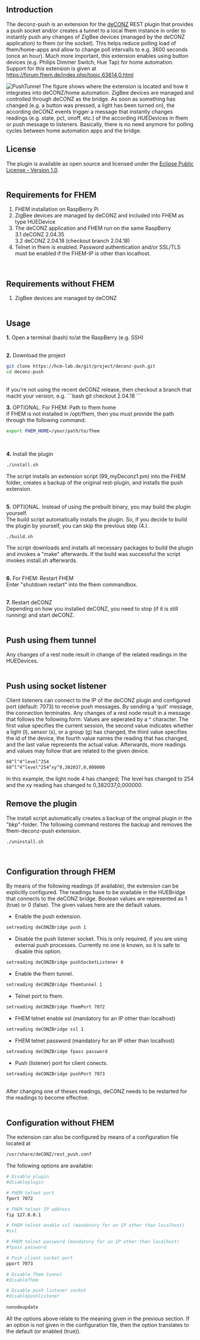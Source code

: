 Introduction
-----------------------------------

The deconz-push is an extension for the [deCONZ](http://www.dresden-elektronik.de/funktechnik/products/software/pc/deconz?L=1) REST plugin that provides a push socket and/or creates a tunnel to a local fhem instance in order to instantly push any changes of ZigBee devices (managed by the deCONZ application) to fhem (or the socket).
This helps reduce polling load of fhem/home-apps and allow to change poll intervalls to e.g. 3600 seconds (once an hour).
Much more important, this extension enables using button devices (e.g. Philips Dimmer Switch, Hue Tap) for home automation.
Support for this extension is given at https://forum.fhem.de/index.php/topic,63614.0.html

![PushTunnel](/fhem-deconz-tunnel.png)
The figure shows where the extension is located and how it integrates into deCONZ/home automation. ZigBee devices are managed and controlled through deCONZ as the bridge. As soon as something has changed (e.g. a button was pressed, a light has been turned on), the according deCONZ events trigger a message that instantly changes readings (e.g. state, pct, onoff, etc.) of the according HUEDevices in fhem or push message to listeners.
Basically, there is no need anymore for polling cycles between home automation apps and the bridge.


License
-----------------------------------
The plugin is available as open source and licensed under the [Eclipse Public License - Version 1.0](LICENSE.html).
<br><br>

Requirements for FHEM
-----------------------------------
  1. FHEM installation on RaspBerry Pi<br/>
  2. ZigBee devices are managed by deCONZ and included into FHEM as type HUEDevice<br/>
  3. The deCONZ application and FHEM run on the same RaspBerry<br/>
  3.1 deCONZ 2.04.35<br/>
  3.2 deCONZ 2.04.18 (checkout branch 2.04.18)<br/>
  4. Telnet in fhem is enabled. Password authentication and/or SSL/TLS must be enabled if the FHEM-IP is other than localhost.<br/>
<br>

Requirements without FHEM
-----------------------------------
  1. ZigBee devices are managed by deCONZ
<br><br>


Usage
-----------------------------------
**1.** Open a terminal (bash) to/at the RaspBerry (e.g. SSH)
<br><br>

**2.** Download the project
```bash
git clone https://hcm-lab.de/git/project/deconz-push.git
cd deconz-push
```
<br>
If you're not using the recent deCONZ release, then checkout a branch that macht your version, e.g.
```bash
git checkout 2.04.18
```

**3.** OPTIONAL. For FHEM: Path to fhem home<br>
If FHEM is not installed in /opt/fhem, then you must provide the path through the following command:
```bash
export FHEM_HOME=/your/path/to/fhem
```
<br>

**4.** Install the plugin
```bash
./install.sh
```
The script installs an extension script (99_myDeconz1.pm) into the FHEM folder, creates a backup of the original rest-plugin, and installs the push extension.
<br><br>

**5.** OPTIONAL. Instead of using the prebuilt binary, you may build the plugin yourself.<br>
The build script automatically installs the plugin. So, if you decide to build the plugin by yourself, you can skip the previous step (4.).
```bash
./build.sh
```
The script downloads and installs all necessary packages to build the plugin and invokes a "make" afterwards.
If the build was successful the script invokes install.sh afterwards.
<br><br>

**6.** For FHEM: Restart FHEM<br>
Enter "shutdown restart" into the fhem commandbox.
<br><br>

**7.** Restart deCONZ<br>
Depending on how you installed deCONZ, you need to stop (if it is still running) and start deCONZ.
<br><br>


Push using fhem tunnel
-----------------------------------
Any changes of a rest node result in change of the related readings in the HUEDevices.
<br><br>

Push using socket listener
-----------------------------------
Client listeners can connect to the IP of the deCONZ plugin and configured port (default: 7073) to receive push messages. By sending a 'quit' message, the connection terminates.
Any changes of a rest node result in a message that follows the following form:
Values are seperated by a ^ character. The first value specifies the current session, the second value indicates whether a light (l), sensor (s), or a group (g) has changed, the third value specifies the id of the device, the fourth value names the reading that has changed, and the last value represents the actual value. Afterwards, more readings and values may follow that are related to the given device.

```bash
68^l^4^level^254
68^l^4^level^254^xy^0,382037,0,000000
```
In this example, the light node 4 has changed; The level has changed to 254 and the xy reading has changed to 0,382037,0,000000.
<br>

Remove the plugin
-----------------------------------
The install script automatically creates a backup of the original plugin in the "bkp"-folder. The following command restores the backup and removes the fhem-deconz-push extension.
```bash
./uninstall.sh
```
<br>

Configuration through FHEM
-----------------------------------
By means of the following readings (if available), the extension can be explicitly configured. The readings have to be available in the HUEBridge that connects to the deCONZ bridge. Boolean values are represented as 1 (true) or 0 (false). The given values here are the default values.

- Enable the push extension.
```bash
setreading deCONZBridge push 1
```

- Disable the push listener socket. This is only required, if you are using external push processes. Currently no one is known, so it is safe to disable this option.
```bash
setreading deCONZBridge pushSocketListener 0
```

- Enable the fhem tunnel.
```bash
setreading deCONZBridge fhemtunnel 1
```

- Telnet port to fhem.
```bash
setreading deCONZBridge fhemPort 7072
```

- FHEM telnet enable ssl (mandatory for an IP other than localhost)
```bash
setreading deCONZBridge ssl 1
```

- FHEM telnet password (mandatory for an IP other than localhost)
```bash
setreading deCONZBridge fpass password
```

- Push (listener) port for client conects.
```bash
setreading deCONZBridge pushPort 7073
```
<br>
After changing one of theses readings, deCONZ needs to be restarted for the readings to become effective. 
<br><br>


Configuration without FHEM
-----------------------------------
The extension can also be configured by means of a configuration file located at
```bash
/usr/share/deCONZ/rest_push.conf
```

The following options are available:
```bash
# Disable plugin
#disableplugin

# FHEM telnet port
fport 7072

# FHEM telnet IP address
fip 127.0.0.1

# FHEM telnet enable ssl (mandatory for an IP other than localhost)
#ssl

# FHEM telnet password (mandatory for an IP other than localhost)
#fpass password

# Push client socket port
pport 7073

# Disable fhem tunnel
#disablefhem

# Disable push listener socket
#disablepushlistener
		
nonodeupdate
```
All the options above relate to the meaning given in the previous section. If an option is not given in the configuration file, then the option translates to the default (or enabled (true)).

